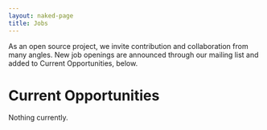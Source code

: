 ```yaml
---
layout: naked-page
title: Jobs
---
```


As an open source project, we invite contribution and collaboration from many angles. New job openings are announced through our mailing list and added to Current Opportunities, below.

# Current Opportunities

Nothing currently.

